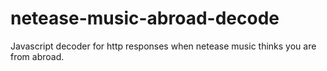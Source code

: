 # netease-music-abroad-decode
Javascript decoder for http responses when netease music thinks you are from abroad.
